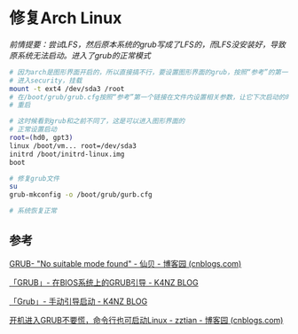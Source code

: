 # 修复Arch Linux

*前情提要：尝试LFS，然后原本系统的grub写成了LFS的，而LFS没安装好，导致原系统无法启动。进入了grub的正常模式*

```bash
# 因为arch是图形界面开启的，所以直接搞不行，要设置图形界面的grub，按照“参考”的第一个链接设置（这个时候只能暂时用某个文件，因为没法复制移动）
# 进入security，挂载
mount -t ext4 /dev/sda3 /root
# 在/boot/grub/grub.cfg按照“参考”第一个链接在文件内设置相关参数，让它下次启动的时候可以直接进入图形模式
# 重启

# 这时候看到grub和之前不同了，这是可以进入图形界面的
# 正常设置启动
root=(hd0, gpt3)
linux /boot/vm... root=/dev/sda3
initrd /boot/initrd-linux.img
boot

# 修复grub文件
su
grub-mkconfig -o /boot/grub/gurb.cfg

# 系统恢复正常
```



## 参考

[GRUB- "No suitable mode found" - 仙贝 - 博客园 (cnblogs.com)](https://www.cnblogs.com/lymi/p/4894589.html)

[「GRUB」- 在BIOS系统上的GRUB引导 - K4NZ BLOG](https://blog.k4nz.com/c81512543fe97e679c57e09156d0ab72/)

[「Grub」- 手动引导启动 - K4NZ BLOG](https://blog.k4nz.com/a49f9c3be9e0e8ba76e7d702bb21f7c6/)

[开机进入GRUB不要慌，命令行也可启动Linux - zztian - 博客园 (cnblogs.com)](https://www.cnblogs.com/zztian/p/10289083.html)
